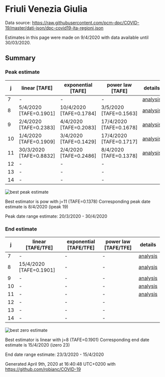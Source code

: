 # Friuli Venezia Giulia


Data source: https://raw.githubusercontent.com/pcm-dpc/COVID-19/master/dati-json/dpc-covid19-ita-regioni.json

Estimates in this page were made on 9/4/2020 with data available until 30/03/2020.


## Summary 

### Peak estimate 
|j|linear [TAFE]|exponential [TAFE]|power law [TAFE]|details|
|---|----|-----------|---------|-------|
|7|-|-|-|[analysis](COVID-19_friuli_venezia_giulia_j7_2020-03-30.md)|
|8|5/4/2020 [TAFE=0.1901]|10/4/2020 [TAFE=0.1784]|3/5/2020 [TAFE=0.1563]|[analysis](COVID-19_friuli_venezia_giulia_j8_2020-03-30.md)|
|9|2/4/2020 [TAFE=0.2383]|4/4/2020 [TAFE=0.2083]|17/4/2020 [TAFE=0.1678]|[analysis](COVID-19_friuli_venezia_giulia_j9_2020-03-30.md)|
|10|1/4/2020 [TAFE=0.1909]|3/4/2020 [TAFE=0.1429]|17/4/2020 [TAFE=0.1717]|[analysis](COVID-19_friuli_venezia_giulia_j10_2020-03-30.md)|
|11|30/3/2020 [TAFE=0.8832]|2/4/2020 [TAFE=0.2486]|8/4/2020 [TAFE=0.1378]|[analysis](COVID-19_friuli_venezia_giulia_j11_2020-03-30.md)|
|12|-|-|-||
|13|-|-|-||
|14|-|-|-||

![best peak estimate](COVID-19_friuli_venezia_giulia_j11_2020-03-30.png)

Best estimator is pow with j=11 (TAFE=0.1378)
Corresponding peak date estimate is 8/4/2020 (ipeak 19)


Peak date range estimate: 20/3/2020 - 30/4/2020

### End estimate 
|j|linear [TAFE/TFE]|exponential [TAFE/TFE]|power law [TAFE/TFE]|details|
|---|----|-----------|---------|-------|
|7|-|-|-|[analysis](COVID-19_friuli_venezia_giulia_j7_2020-03-30.md)|
|8|15/4/2020 [TAFE=0.1901]|-|-|[analysis](COVID-19_friuli_venezia_giulia_j8_2020-03-30.md)|
|9|-|-|-|[analysis](COVID-19_friuli_venezia_giulia_j9_2020-03-30.md)|
|10|-|-|-|[analysis](COVID-19_friuli_venezia_giulia_j10_2020-03-30.md)|
|11|-|-|-|[analysis](COVID-19_friuli_venezia_giulia_j11_2020-03-30.md)|
|12|-|-|-||
|13|-|-|-||
|14|-|-|-||

![best zero estimate](COVID-19_friuli_venezia_giulia_j8_2020-03-30.png)

Best estimator is linear with j=8 (TAFE=0.1901)
Corresponding end date estimate is 15/4/2020 (izero 23)


End date range estimate: 23/3/2020 - 15/4/2020

Generated April 9th, 2020 at 16:40:48 UTC+0200 with https://github.com/robianc/COVID-19
